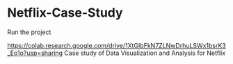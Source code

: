 # Netflix-Case-Study

Run the project 

https://colab.research.google.com/drive/1XtGIbFkN7ZLNwDrhuLSWx1bsrK3_Eo1o?usp=sharing
Case study of Data Visualization and Analysis for Netflix
